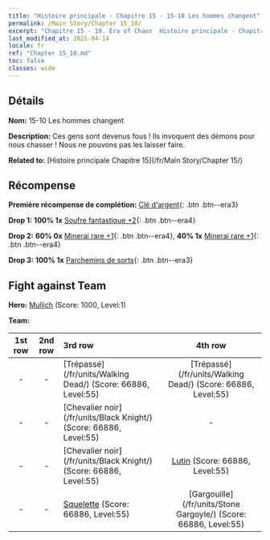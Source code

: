 ```yaml
---
title: "Histoire principale - Chapitre 15 - 15-10 Les hommes changent"
permalink: /Main Story/Chapter 15_10/
excerpt: "Chapitre 15 - 10. Era of Chaos  Histoire principale - Chapitre 15_10. 15-10 Les hommes changent"
last_modified_at: 2021-04-14
locale: fr
ref: "Chapter 15_10.md"
toc: false
classes: wide
---
```


## Détails

 **Nom:** 15-10 Les hommes changent

 **Description:** Ces gens sont devenus fous ! Ils invoquent des démons pour nous chasser ! Nous ne pouvons pas les laisser faire.

 **Related to:** [Histoire principale Chapitre 15](/fr/Main Story/Chapter 15/)

## Récompense

 **Première récompense de complétion:** [Clé d'argent](/fr/Items/con_693/){: .btn .btn--era3}

 **Drop 1:** **100% 1x** [Soufre fantastique +2](/fr/Items/mat_50/){: .btn .btn--era4}

 **Drop 2:** **60% 0x** [Minerai rare +1](/fr/Items/mat_40/){: .btn .btn--era4}, **40% 1x** [Minerai rare +1](/fr/Items/mat_40/){: .btn .btn--era4}

 **Drop 3:** **100% 1x** [Parchemins de sorts](/fr/Items/con_694/){: .btn .btn--era3}


## Fight against Team
 **Hero:** [Mullich](/fr/heroes/Mullich/) (Score: 1000, Level:1)

 **Team:**


  | 1st row | 2nd row | 3rd row | 4th row |
  |:----:|:----:|:----|:----:|
  | - | - | [Trépassé](/fr/units/Walking Dead/) (Score: 66886, Level:55)  | [Trépassé](/fr/units/Walking Dead/) (Score: 66886, Level:55)  |
  | - | - | [Chevalier noir](/fr/units/Black Knight/) (Score: 66886, Level:55)  | - |
  | - | - | [Chevalier noir](/fr/units/Black Knight/) (Score: 66886, Level:55)  | [Lutin](/fr/units/Gremlin/) (Score: 66886, Level:55)  |
  | - | - | [Squelette](/fr/units/Skeleton/) (Score: 66886, Level:55)  | [Gargouille](/fr/units/Stone Gargoyle/) (Score: 66886, Level:55)  |


